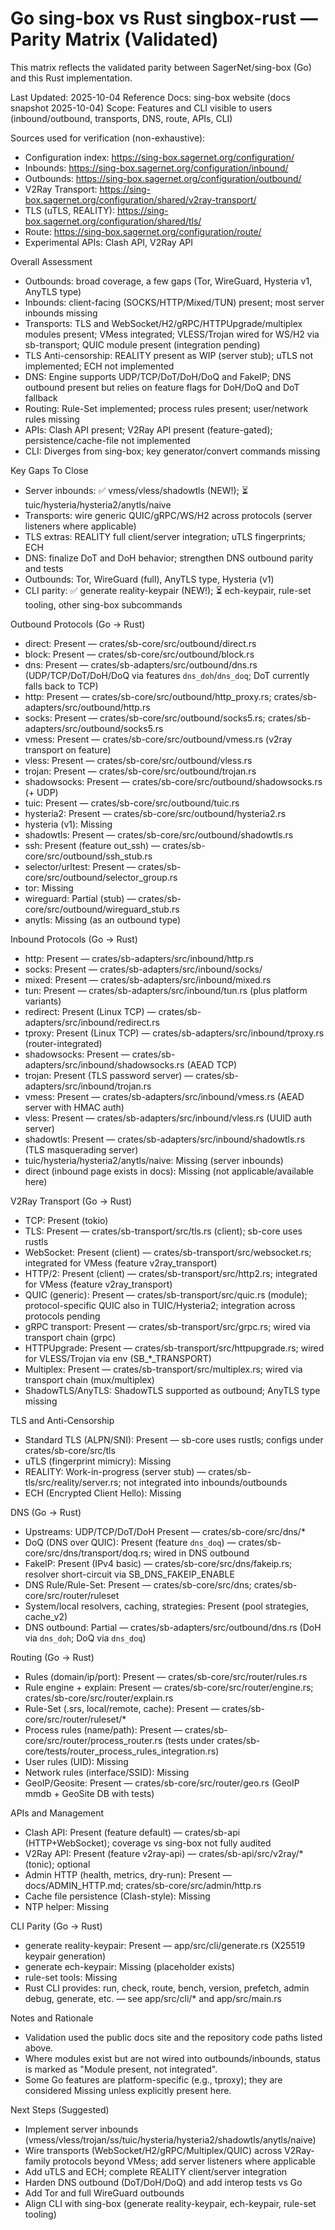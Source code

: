 # Go sing-box vs Rust singbox-rust — Parity Matrix (Validated)

This matrix reflects the validated parity between SagerNet/sing-box (Go) and this Rust implementation.

Last Updated: 2025-10-04
Reference Docs: sing-box website (docs snapshot 2025-10-04)
Scope: Features and CLI visible to users (inbound/outbound, transports, DNS, route, APIs, CLI)

Sources used for verification (non-exhaustive):
- Configuration index: https://sing-box.sagernet.org/configuration/
- Inbounds: https://sing-box.sagernet.org/configuration/inbound/
- Outbounds: https://sing-box.sagernet.org/configuration/outbound/
- V2Ray Transport: https://sing-box.sagernet.org/configuration/shared/v2ray-transport/
- TLS (uTLS, REALITY): https://sing-box.sagernet.org/configuration/shared/tls/
- Route: https://sing-box.sagernet.org/configuration/route/
- Experimental APIs: Clash API, V2Ray API

Overall Assessment
- Outbounds: broad coverage, a few gaps (Tor, WireGuard, Hysteria v1, AnyTLS type)
- Inbounds: client-facing (SOCKS/HTTP/Mixed/TUN) present; most server inbounds missing
- Transports: TLS and WebSocket/H2/gRPC/HTTPUpgrade/multiplex modules present; VMess integrated; VLESS/Trojan wired for WS/H2 via sb-transport; QUIC module present (integration pending)
- TLS Anti-censorship: REALITY present as WIP (server stub); uTLS not implemented; ECH not implemented
- DNS: Engine supports UDP/TCP/DoT/DoH/DoQ and FakeIP; DNS outbound present but relies on feature flags for DoH/DoQ and DoT fallback
- Routing: Rule-Set implemented; process rules present; user/network rules missing
- APIs: Clash API present; V2Ray API present (feature-gated); persistence/cache-file not implemented
- CLI: Diverges from sing-box; key generator/convert commands missing

Key Gaps To Close
- Server inbounds: ✅ vmess/vless/shadowtls (NEW!); ⏳ tuic/hysteria/hysteria2/anytls/naive
- Transports: wire generic QUIC/gRPC/WS/H2 across protocols (server listeners where applicable)
- TLS extras: REALITY full client/server integration; uTLS fingerprints; ECH
- DNS: finalize DoT and DoH behavior; strengthen DNS outbound parity and tests
- Outbounds: Tor, WireGuard (full), AnyTLS type, Hysteria (v1)
- CLI parity: ✅ generate reality-keypair (NEW!); ⏳ ech-keypair, rule-set tooling, other sing-box subcommands

Outbound Protocols (Go → Rust)
- direct: Present — crates/sb-core/src/outbound/direct.rs
- block: Present — crates/sb-core/src/outbound/block.rs
- dns: Present — crates/sb-adapters/src/outbound/dns.rs (UDP/TCP/DoT/DoH/DoQ via features `dns_doh`/`dns_doq`; DoT currently falls back to TCP)
- http: Present — crates/sb-core/src/outbound/http_proxy.rs; crates/sb-adapters/src/outbound/http.rs
- socks: Present — crates/sb-core/src/outbound/socks5.rs; crates/sb-adapters/src/outbound/socks5.rs
- vmess: Present — crates/sb-core/src/outbound/vmess.rs (v2ray transport on feature)
- vless: Present — crates/sb-core/src/outbound/vless.rs
- trojan: Present — crates/sb-core/src/outbound/trojan.rs
- shadowsocks: Present — crates/sb-core/src/outbound/shadowsocks.rs (+ UDP)
- tuic: Present — crates/sb-core/src/outbound/tuic.rs
- hysteria2: Present — crates/sb-core/src/outbound/hysteria2.rs
- hysteria (v1): Missing
- shadowtls: Present — crates/sb-core/src/outbound/shadowtls.rs
- ssh: Present (feature out_ssh) — crates/sb-core/src/outbound/ssh_stub.rs
- selector/urltest: Present — crates/sb-core/src/outbound/selector_group.rs
- tor: Missing
- wireguard: Partial (stub) — crates/sb-core/src/outbound/wireguard_stub.rs
- anytls: Missing (as an outbound type)

Inbound Protocols (Go → Rust)
- http: Present — crates/sb-adapters/src/inbound/http.rs
- socks: Present — crates/sb-adapters/src/inbound/socks/
- mixed: Present — crates/sb-adapters/src/inbound/mixed.rs
- tun: Present — crates/sb-adapters/src/inbound/tun.rs (plus platform variants)
- redirect: Present (Linux TCP) — crates/sb-adapters/src/inbound/redirect.rs
- tproxy: Present (Linux TCP) — crates/sb-adapters/src/inbound/tproxy.rs (router-integrated)
- shadowsocks: Present — crates/sb-adapters/src/inbound/shadowsocks.rs (AEAD TCP)
- trojan: Present (TLS password server) — crates/sb-adapters/src/inbound/trojan.rs
- vmess: Present — crates/sb-adapters/src/inbound/vmess.rs (AEAD server with HMAC auth)
- vless: Present — crates/sb-adapters/src/inbound/vless.rs (UUID auth server)
- shadowtls: Present — crates/sb-adapters/src/inbound/shadowtls.rs (TLS masquerading server)
- tuic/hysteria/hysteria2/anytls/naive: Missing (server inbounds)
- direct (inbound page exists in docs): Missing (not applicable/available here)

V2Ray Transport (Go → Rust)
- TCP: Present (tokio)
- TLS: Present — crates/sb-transport/src/tls.rs (client); sb-core uses rustls
- WebSocket: Present (client) — crates/sb-transport/src/websocket.rs; integrated for VMess (feature v2ray_transport)
- HTTP/2: Present (client) — crates/sb-transport/src/http2.rs; integrated for VMess (feature v2ray_transport)
- QUIC (generic): Present — crates/sb-transport/src/quic.rs (module); protocol-specific QUIC also in TUIC/Hysteria2; integration across protocols pending
- gRPC transport: Present — crates/sb-transport/src/grpc.rs; wired via transport chain (grpc)
- HTTPUpgrade: Present — crates/sb-transport/src/httpupgrade.rs; wired for VLESS/Trojan via env (SB_*_TRANSPORT)
- Multiplex: Present — crates/sb-transport/src/multiplex.rs; wired via transport chain (mux/multiplex)
- ShadowTLS/AnyTLS: ShadowTLS supported as outbound; AnyTLS type missing

TLS and Anti-Censorship
- Standard TLS (ALPN/SNI): Present — sb-core uses rustls; configs under crates/sb-core/src/tls
- uTLS (fingerprint mimicry): Missing
- REALITY: Work-in-progress (server stub) — crates/sb-tls/src/reality/server.rs; not integrated into inbounds/outbounds
- ECH (Encrypted Client Hello): Missing

DNS (Go → Rust)
- Upstreams: UDP/TCP/DoT/DoH Present — crates/sb-core/src/dns/*
- DoQ (DNS over QUIC): Present (feature `dns_doq`) — crates/sb-core/src/dns/transport/doq.rs; wired in DNS outbound
- FakeIP: Present (IPv4 basic) — crates/sb-core/src/dns/fakeip.rs; resolver short-circuit via SB_DNS_FAKEIP_ENABLE
- DNS Rule/Rule-Set: Present — crates/sb-core/src/dns; crates/sb-core/src/router/ruleset
- System/local resolvers, caching, strategies: Present (pool strategies, cache_v2)
- DNS outbound: Partial — crates/sb-adapters/src/outbound/dns.rs (DoH via `dns_doh`; DoQ via `dns_doq`)

Routing (Go → Rust)
- Rules (domain/ip/port): Present — crates/sb-core/src/router/rules.rs
- Rule engine + explain: Present — crates/sb-core/src/router/engine.rs; crates/sb-core/src/router/explain.rs
- Rule-Set (.srs, local/remote, cache): Present — crates/sb-core/src/router/ruleset/*
- Process rules (name/path): Present — crates/sb-core/src/router/process_router.rs (tests under crates/sb-core/tests/router_process_rules_integration.rs)
- User rules (UID): Missing
- Network rules (interface/SSID): Missing
- GeoIP/Geosite: Present — crates/sb-core/src/router/geo.rs (GeoIP mmdb + GeoSite DB with tests)

APIs and Management
- Clash API: Present (feature default) — crates/sb-api (HTTP+WebSocket); coverage vs sing-box not fully audited
- V2Ray API: Present (feature v2ray-api) — crates/sb-api/src/v2ray/* (tonic); optional
- Admin HTTP (health, metrics, dry-run): Present — docs/ADMIN_HTTP.md; crates/sb-core/src/admin/http.rs
- Cache file persistence (Clash-style): Missing
- NTP helper: Missing

CLI Parity (Go → Rust)
- generate reality-keypair: Present — app/src/cli/generate.rs (X25519 keypair generation)
- generate ech-keypair: Missing (placeholder exists)
- rule-set tools: Missing
- Rust CLI provides: run, check, route, bench, version, prefetch, admin debug, generate, etc. — see app/src/cli/* and app/src/main.rs

Notes and Rationale
- Validation used the public docs site and the repository code paths listed above.
- Where modules exist but are not wired into outbounds/inbounds, status is marked as "Module present, not integrated".
- Some Go features are platform-specific (e.g., tproxy); they are considered Missing unless explicitly present here.

Next Steps (Suggested)
- Implement server inbounds (vmess/vless/trojan/ss/tuic/hysteria/hysteria2/shadowtls/anytls/naive)
- Wire transports (WebSocket/H2/gRPC/Multiplex/QUIC) across V2Ray-family protocols beyond VMess; add server listeners where applicable
- Add uTLS and ECH; complete REALITY client/server integration
- Harden DNS outbound (DoT/DoH/DoQ) and add interop tests vs Go
- Add Tor and full WireGuard outbounds
- Align CLI with sing-box (generate reality-keypair, ech-keypair, rule-set tooling)
